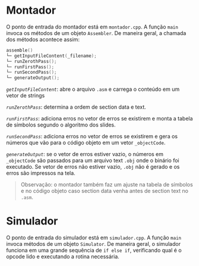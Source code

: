 # Montador
O ponto de entrada do montador está em `montador.cpp`. A função `main`
invoca os métodos de um objeto `Assembler`. De maneira geral, a chamada dos 
métodos acontece assim:

```cpp
assemble()
└─ getInputFileContent(_filename);
└─ runZerothPass();
└─ runFirstPass();
└─ runSecondPass();
└─ generateOutput();
```

*`getInputFileContent`*: abre o arquivo `.asm` e carrega o conteúdo em um 
vetor de strings

*`runZerothPass`*: determina a ordem de section data e text.

*`runFirstPass`*: adiciona erros no vetor de erros se existirem e monta a tabela 
de símbolos segundo o algoritmo dos slides.

*`runSecondPass`*: adiciona erros no vetor de erros se existirem e gera os números que vão para o código objeto em um vetor `_objectCode`.
 
*`generateOutput`*: se o vetor de erros estiver vazio, o números em `_objectCode` 
são passados para um arquivo text `.obj` onde o binário foi executado. Se vetor de 
erros não estiver vazio, `.obj` não é gerado e os erros são impressos na tela.

> Observação: o montador também faz um ajuste na tabela de símbolos e
> no código objeto caso section data venha antes de section text no `.asm`.


# Simulador
O ponto de entrada do simulador está em `simulador.cpp`. A função `main`
invoca métodos de um objeto `Simulator`. De maneira geral, o simulador funciona 
em uma grande sequência de `if else if`, verificando qual é o opcode lido e 
executando a rotina necessária.

